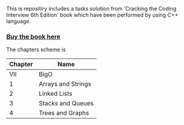 This is repositiry includes a tasks solution from 'Cracking the Coding Interview 6th Edition' book which have been performed by using C++ language.

### [Buy the book here](https://www.amazon.com/Cracking-Coding-Interview-Programming-Questions/dp/0984782850)

The chapters scheme is

| Chapter |       Name           |
|---------|----------------------|
|  VII    |       BigO           |
|   1     |  Arrays and Strings  |
|   2     |     Linked Lists     |
|   3     |   Stacks and Queues  |
|   4     |   Trees and Graphs   |
